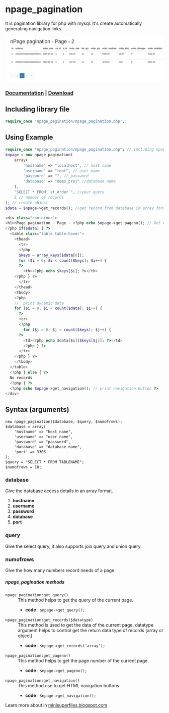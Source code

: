 # npage_pagination
It is pagination library for php with mysql. It's create automatically generating navigation links.

<img src="https://raw.githubusercontent.com/minisuperfiles/npage_pagination/main/examples/preview.png" alt="Pagination preview" width="805"/>

### [Documentation](https://minisuperfiles.blogspot.com/p/documentation.html?project=npage_pagination) | [Download](https://github.com/minisuperfiles/MSFmultiSelect/archive/1.0.zip)

## Including library file
```php
require_once 'npage_pagination/npage_pagination.php';
```
## Using Example
```php
require_once "npage_pagination/npage_pagination.php"; // including npage pagination file
$npage = new npage_pagination(
	array(
		'hostname' => "localhost", // host name
		'username' => "root", // user name
		'password' => "", // password
		'database' => "demo_proj" //database name
	),
	"SELECT * FROM `st_order`", //your query
	2 // number of records
); // create object
$data = $npage->get_records(); //get record from database in array format
```
```php
<div class="container"> 
<h1>nPage pagination - Page - <?php echo $npage->get_pageno(); // Get current page No ?></h1>
<?php if($data) { ?>
  <table class="table table-hover">
    <thead>
      <tr>
      <?php 
      $keys = array_keys($data[0]); 
      for ($i = 0; $i < count($keys); $i++) {
      ?>
        <th><?php echo $keys[$i]; ?></th>
    <?php } ?>
      </tr>
    </thead>
    <tbody>
    <?php
    //  print dynamic data
    for ($i = 0; $i < count($data); $i++) { 
      ?>
      <tr>
      <?php
        for ($j = 0; $j < count($keys); $j++) {
      ?>
        <td><?php echo $data[$i][$keys[$j]]; ?></td>
        <?php } ?>
      </tr>
    <?php } ?>
    </tbody>
  </table>
  <?php } else { ?>
  No records
  <?php } ?>
  <?php echo $npage->get_navigation(); // print navigation button ?>
</div>
```
## Syntax (arguments)

```
new npage_pagination($database, $query, $numofrows);
$database = array(
    'hostname' => "host_name", 
    'username' => "user_name", 
    'password' => "password", 
    'database' => "database_name",
    'port' => 3306
);
$query = "SELECT * FROM TABLENAME";
$numofrows = 10;
```
### database
Give the database access details in an array format.
<ol type="1">
<li><b>hostname</b></li>
<li><b>username</b></li>
<li><b>password</b></li>
<li><b>database</b></li>
<li><b>port</b></li>
</ol>

### query
Give the select query, it also supports join query and union query.

### numofrows
Give the how many numbers record needs of a page.

<h5>npage_pagination methods</h5><dl>
  <dt><code>npage_pagination:get_query()</code></dt>
<dd>This method helps to get the query of the current page.<ul>
<li><b>code</b> : <code>$npage->get_query();</code></li></ul></dd>
<dt><code>npage_pagination:get_records($datatype)</code></dt>
  <dd>This method is used to get the data of the current page. datatype argument helps to control get the return data type of records (array or object)<ul>
<li><b>code</b> : <code>$npage->get_records('array');</code></li></ul></dd>
<dt><code>npage_pagination:get_pageno()</code></dt>
  <dd>This method helps to get the page number of the current page.<ul>
<li><b>code</b> : <code>$npage->get_pageno();</code></li></ul></dd>
  <dt><code>npage_pagination:get_navigation()</code></dt>
  <dd>This method use to get HTML navigation buttons<ul>
<li><b>code</b> : <code>$npage->get_navigation();</code></li>
</ul></dd>
</dl>

Learn more about in [minisuperfiles.blogspot.com](https://minisuperfiles.blogspot.com)
